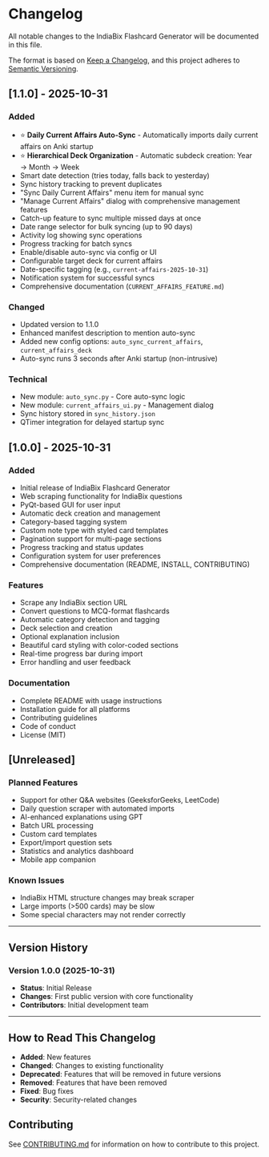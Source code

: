 # Changelog

All notable changes to the IndiaBix Flashcard Generator will be documented in this file.

The format is based on [Keep a Changelog](https://keepachangelog.com/en/1.0.0/),
and this project adheres to [Semantic Versioning](https://semver.org/spec/v2.0.0.html).

## [1.1.0] - 2025-10-31

### Added
- ⭐ **Daily Current Affairs Auto-Sync** - Automatically imports daily current affairs on Anki startup
- ⭐ **Hierarchical Deck Organization** - Automatic subdeck creation: Year → Month → Week
- Smart date detection (tries today, falls back to yesterday)
- Sync history tracking to prevent duplicates
- "Sync Daily Current Affairs" menu item for manual sync
- "Manage Current Affairs" dialog with comprehensive management features
- Catch-up feature to sync multiple missed days at once
- Date range selector for bulk syncing (up to 90 days)
- Activity log showing sync operations
- Progress tracking for batch syncs
- Enable/disable auto-sync via config or UI
- Configurable target deck for current affairs
- Date-specific tagging (e.g., `current-affairs-2025-10-31`)
- Notification system for successful syncs
- Comprehensive documentation (`CURRENT_AFFAIRS_FEATURE.md`)

### Changed
- Updated version to 1.1.0
- Enhanced manifest description to mention auto-sync
- Added new config options: `auto_sync_current_affairs`, `current_affairs_deck`
- Auto-sync runs 3 seconds after Anki startup (non-intrusive)

### Technical
- New module: `auto_sync.py` - Core auto-sync logic
- New module: `current_affairs_ui.py` - Management dialog
- Sync history stored in `sync_history.json`
- QTimer integration for delayed startup sync

## [1.0.0] - 2025-10-31

### Added
- Initial release of IndiaBix Flashcard Generator
- Web scraping functionality for IndiaBix questions
- PyQt-based GUI for user input
- Automatic deck creation and management
- Category-based tagging system
- Custom note type with styled card templates
- Pagination support for multi-page sections
- Progress tracking and status updates
- Configuration system for user preferences
- Comprehensive documentation (README, INSTALL, CONTRIBUTING)

### Features
- Scrape any IndiaBix section URL
- Convert questions to MCQ-format flashcards
- Automatic category detection and tagging
- Deck selection and creation
- Optional explanation inclusion
- Beautiful card styling with color-coded sections
- Real-time progress bar during import
- Error handling and user feedback

### Documentation
- Complete README with usage instructions
- Installation guide for all platforms
- Contributing guidelines
- Code of conduct
- License (MIT)

## [Unreleased]

### Planned Features
- Support for other Q&A websites (GeeksforGeeks, LeetCode)
- Daily question scraper with automated imports
- AI-enhanced explanations using GPT
- Batch URL processing
- Custom card templates
- Export/import question sets
- Statistics and analytics dashboard
- Mobile app companion

### Known Issues
- IndiaBix HTML structure changes may break scraper
- Large imports (>500 cards) may be slow
- Some special characters may not render correctly

---

## Version History

### Version 1.0.0 (2025-10-31)
- **Status**: Initial Release
- **Changes**: First public version with core functionality
- **Contributors**: Initial development team

---

## How to Read This Changelog

- **Added**: New features
- **Changed**: Changes to existing functionality
- **Deprecated**: Features that will be removed in future versions
- **Removed**: Features that have been removed
- **Fixed**: Bug fixes
- **Security**: Security-related changes

## Contributing

See [CONTRIBUTING.md](CONTRIBUTING.md) for information on how to contribute to this project.
